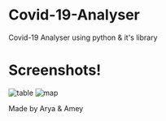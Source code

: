 # Covid-19-Analyser
Covid-19 Analyser using python & it's library

# Screenshots!
![table](https://cdn.discordapp.com/attachments/966736027563733092/1111278487295246428/image.png)
![map](https://cdn.discordapp.com/attachments/966736027563733092/1111278831614054420/image.png)

Made by Arya & Amey
